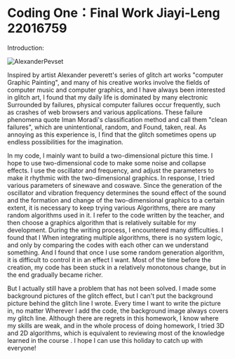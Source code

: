 # Coding One：Final Work Jiayi-Leng 22016759

Introduction:

![AlexanderPevset](https://user-images.githubusercontent.com/119021236/205717984-3cf382b8-db30-4d53-8e42-50f253a4b503.jpeg)

Inspired by artist Alexander peverett's series of glitch art works "computer Graphic Painting", and many of his creative works involve the fields of computer music and computer graphics, and I have always been interested in glitch art, I found that my daily life is dominated by many electronic Surrounded by failures, physical computer failures occur frequently, such as crashes of web browsers and various applications. These failure phenomena quote Iman Moradi's classification method and call them "clean failures", which are unintentional, random, and Found, taken, real. As annoying as this experience is, I find that the glitch sometimes opens up endless possibilities for the imagination.

In my code, I mainly want to build a two-dimensional picture this time. I hope to use two-dimensional code to make some noise and collapse effects. I use the oscillator and frequency, and adjust the parameters to make it rhythmic with the two-dimensional graphics. In response, I tried various parameters of sinewave and coswave. Since the generation of the oscillator and vibration frequency determines the sound effect of the sound and the formation and change of the two-dimensional graphics to a certain extent, it is necessary to keep trying various Algorithms, there are many random algorithms used in it. I refer to the code written by the teacher, and then choose a graphics algorithm that is relatively suitable for my development. During the writing process, I encountered many difficulties. I found that I When integrating multiple algorithms, there is no system logic, and only by comparing the codes with each other can we understand something. And I found that once I use some random generation algorithm, it is difficult to control it in an effect I want. Most of the time before the creation, my code has been stuck in a relatively monotonous change, but in the end gradually became richer.

But I actually still have a problem that has not been solved. I made some background pictures of the glitch effect, but I can't put the background picture behind the glitch line I wrote. Every time I want to write the picture in, no matter Wherever I add the code, the background image always covers my glitch line. Although there are regrets in this homework, I know where my skills are weak, and in the whole process of doing homework, I tried 3D and 2D algorithms, which is equivalent to reviewing most of the knowledge learned in the course . I hope I can use this holiday to catch up with everyone!

